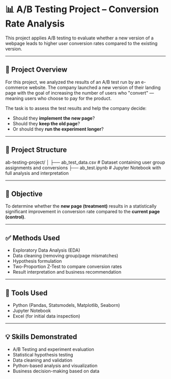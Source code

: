# 📊 A/B Testing Project – Conversion Rate Analysis

This project applies A/B testing to evaluate whether a new version of a webpage leads to higher user conversion rates compared to the existing version.

---

## 🧠 Project Overview

For this project, we analyzed the results of an A/B test run by an e-commerce website. The company launched a new version of their landing page with the goal of increasing the number of users who "convert" — meaning users who choose to pay for the product.

The task is to assess the test results and help the company decide:
- Should they **implement the new page**?
- Should they **keep the old page**?
- Or should they **run the experiment longer**?

---

## 📁 Project Structure
ab-testing-project/
│
├── ab_test_data.csv # Dataset containing user group assignments and conversions
├── ab_test.ipynb # Jupyter Notebook with full analysis and interpretation


---

## 🧪 Objective

To determine whether the **new page (treatment)** results in a statistically significant improvement in conversion rate compared to the **current page (control)**.

---

## ✅ Methods Used

- Exploratory Data Analysis (EDA)
- Data cleaning (removing group/page mismatches)
- Hypothesis formulation
- Two-Proportion Z-Test to compare conversion rates
- Result interpretation and business recommendation


---

## 🔧 Tools Used

- Python (Pandas, Statsmodels, Matplotlib, Seaborn)
- Jupyter Notebook
- Excel (for initial data inspection)

---

## 💡 Skills Demonstrated

- A/B Testing and experiment evaluation
- Statistical hypothesis testing
- Data cleaning and validation
- Python-based analysis and visualization
- Business decision-making based on data



